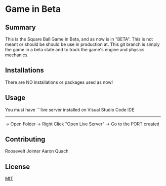 
# Game in Beta

## Summary

This is the Square Ball Game in Beta, and as now is in "BETA". This is not
meant or should be should be use in production at. This git branch is simply
the game in a beta state and to track the game's engine and physics 
mechanics.

## Installations

There are NO installations or packages used as now!

## Usage

You must have ```live server installed on Visual Studio Code IDE
________________________________________________________________

-> Open Folder
-> Right Click "Open Live Server"
-> Go to the PORT created

## Contributing

Roosevelt Jointer 
Aaron Quach


## License
[MIT](https://choosealicense.com/licenses/mit/)

